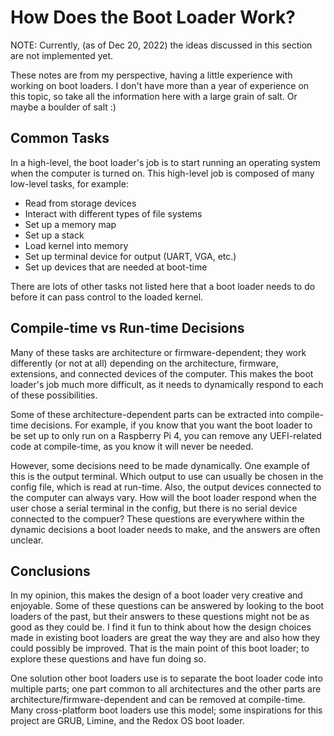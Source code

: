 # How Does the Boot Loader Work?

NOTE: Currently, (as of Dec 20, 2022) the ideas discussed in this section are not implemented yet.

These notes are from my perspective, having a little experience with working on boot loaders. I don't have more than a year of experience on this topic, so take all the information here with a large grain of salt. Or maybe a boulder of salt :)

## Common Tasks

In a high-level, the boot loader's job is to start running an operating system when the computer is turned on. This high-level job is composed of many low-level tasks, for example:

* Read from storage devices
* Interact with different types of file systems
* Set up a memory map
* Set up a stack
* Load kernel into memory
* Set up terminal device for output (UART, VGA, etc.)
* Set up devices that are needed at boot-time

There are lots of other tasks not listed here that a boot loader needs to do before it can pass control to the loaded kernel.

## Compile-time vs Run-time Decisions

Many of these tasks are architecture or firmware-dependent; they work differently (or not at all) depending on the architecture, firmware, extensions, and connected devices of the computer. This makes the boot loader's job much more difficult, as it needs to dynamically respond to each of these possibilities.

Some of these architecture-dependent parts can be extracted into compile-time decisions. For example, if you know that you want the boot loader to be set up to only run on a Raspberry Pi 4, you can remove any UEFI-related code at compile-time, as you know it will never be needed.

However, some decisions need to be made dynamically. One example of this is the output terminal. Which output to use can usually be chosen in the config file, which is read at run-time. Also, the output devices connected to the computer can always vary. How will the boot loader respond when the user chose a serial terminal in the config, but there is no serial device connected to the compuer? These questions are everywhere within the dynamic decisions a boot loader needs to make, and the answers are often unclear.

## Conclusions

In my opinion, this makes the design of a boot loader very creative and enjoyable. Some of these questions can be answered by looking to the boot loaders of the past, but their answers to these questions might not be as good as they could be. I find it fun to think about how the design choices made in existing boot loaders are great the way they are and also how they could possibly be improved. That is the main point of this boot loader; to explore these questions and have fun doing so.

One solution other boot loaders use is to separate the boot loader code into multiple parts; one part common to all architectures and the other parts are architecture/firmware-dependent and can be removed at compile-time. Many cross-platform boot loaders use this model; some inspirations for this project are GRUB, Limine, and the Redox OS boot loader.

